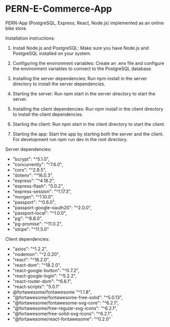 # PERN-E-Commerce-App

PERN-App (PostgreSQL, Express, React, Node.js) implemented as an online bike store.


Installation instructions:

1. Install Node.js and PostgreSQL: Make sure you have Node.js and PostgreSQL installed on your system.

2. Configuring the environment variables: Create an .env file and configure the environment variables to connect to the PostgreSQL database.

3. Installing the server dependencies: Run npm install in the server directory to install the server dependencies.

4. Starting the server: Run npm start in the server directory to start the server.

5. Installing the client dependencies: Run npm install in the client directory to install the client dependencies.

6. Starting the client: Run npm start in the client directory to start the client.

7. Starting the app: Start the app by starting both the server and the client. For development run npm run dev in the root directory.


Server dependencies:
- "bcrypt": "^5.1.0",
- "concurrently": "^7.6.0",
- "cors": "^2.8.5",
- "dotenv": "^16.0.3",
- "express": "^4.18.2",
- "express-flash": "0.0.2",
- "express-session": "^1.17.3",
- "morgan": "^1.10.0",
- "passport": "^0.6.0",
- "passport-google-oauth20": "^2.0.0",
- "passport-local": "^1.0.0",
- "pg": "^8.8.0",
- "pg-promise": "^11.0.2",
- "stripe": "^11.5.0"

Client dependencies:
- "axios": "^1.2.2",
- "nodemon": "^2.0.20",
- "react": "^18.2.0",
- "react-dom": "^18.2.0",
- "react-google-button": "^0.7.2",
- "react-google-login": "^5.2.2",
- "react-router-dom": "^6.6.1",
- "react-scripts": "5.0.1"
- @fortawesome/fontawesome "^1.1.8",
- "@fortawesome/fontawesome-free-solid": "^5.0.13",
- "@fortawesome/fontawesome-svg-core": "^6.2.1",
- "@fortawesome/free-regular-svg-icons": "^6.2.1",
- "@fortawesome/free-solid-svg-icons": "^6.2.1",
- "@fortawesome/react-fontawesome": "^0.2.0"
